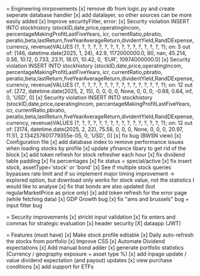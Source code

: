 = Engineering imrpovements
	[x] remove db from logic.py and create seperate database handler
	[x] add datalayer, so other sources can be more easily added
		[x] Improve securityFilter, error:
			[x] Security violation INSERT INTO stockhistory (stockID,date,price,operatingIncom, percentageMakingProfitLastFiveYears, icr, currentRatio,pbratio, peratio,beta,lastReturn,fiveYearAverageReturn,dividentYield,RandDExpense,currency, revenue)VALUES (?, ?, ?, ?, ?, ?, ?, ?, ?, ?, ?, ?, ?, ?, ?, ?); on:  5 out of:  [146, datetime.date(2025, 1, 24), 42.9, 1172000000.0, 80, nan, 45.214, 0.56, 10.12, 0.733, 23.11, 18.01, 10.42, 0, 'EUR', 10974000000.0]
			[x] Security violation INSERT INTO stockhistory (stockID,date,price,operatingIncom, percentageMakingProfitLastFiveYears, icr, currentRatio,pbratio, peratio,beta,lastReturn,fiveYearAverageReturn,dividentYield,RandDExpense,currency, revenue)VALUES (?, ?, ?, ?, ?, ?, ?, ?, ?, ?, ?, ?, ?, ?, ?, ?); on:  12 out of:  [272, datetime.date(2025, 2, 15), 0, 0, 0, 0, None, 0, 0, 0, -0.68, 0.64, inf, 0, 'USD', 0]
			[x] Security violation INSERT INTO stockhistory (stockID,date,price,operatingIncom, percentageMakingProfitLastFiveYears, icr, currentRatio,pbratio, peratio,beta,lastReturn,fiveYearAverageReturn,dividentYield,RandDExpense,currency, revenue)VALUES (?, ?, ?, ?, ?, ?, ?, ?, ?, ?, ?, ?, ?, ?, ?, ?); on:  12 out of:  [3174, datetime.date(2025, 2, 22), 75.58, 0, 0, 0, None, 0, 0, 0, 20.97, 11.51, 2.134257601779355e-05, 0, 'USD', 0]
	[x] fix bug (BWSN view)
	[x] Configuration file
	[x] add database index to remove performance issues when loading stocks by profile
	[x] update yfinance libary to get rid of the block
	[x] add token refresh for stock refresher each hour
	[x] fix dividend table padding
	[x] fix percentages
	[x] fix status = special/active
	[x] fix insert stock, assetType='stock' or 'bond'
	[x] See if multiple stock queries bypasses rate limit and if so implement major timing improvement
		-> explored option, but download only works for stock value, not the statistics I would like to analyse
	[x] fix that bonds are also updated (but regularMarketPrice as price only)
	[x] add token refresh for the error page (while fetching data)
	[x] GDP Growth bug
	[x] fix "ams and brussels" bug + input filter bug
	
= Security improvements
	[x] strickt input validation
	[x] fix enters and commas for strategic evaluation
	[x] header security
	[X] dataapp (JWT)

= Features (must have)
	[x] Make stock profile editable
	[x] Daily auto-refresh the stocks from portfolio
	[x] Improve CSS
	[x] Automate Dividend expectations
	[x] Add manual bond adder
	[x] generate portfolio statistics (Currency / geography exposure + asset type %)
	[x] add inpage update / value dividend expectation (and payout) updates
	[x] view purchase conditions
	[x] add support for ETFs
	

